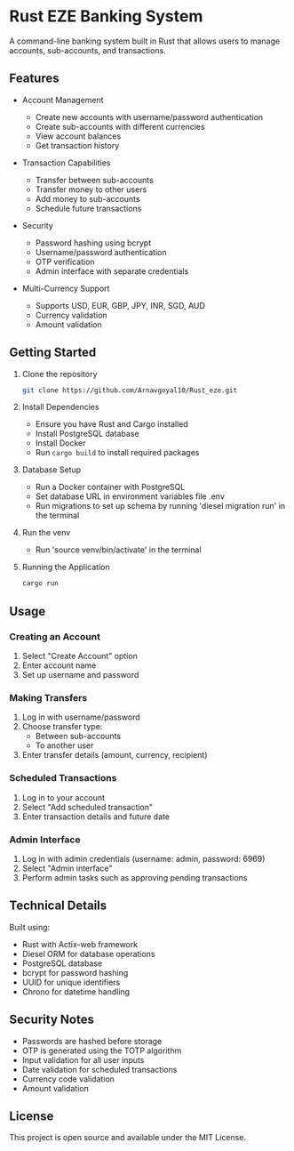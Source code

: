 # Rust EZE Banking System

A command-line banking system built in Rust that allows users to manage accounts, sub-accounts, and transactions.

## Features

- Account Management
  - Create new accounts with username/password authentication
  - Create sub-accounts with different currencies
  - View account balances
  - Get transaction history

- Transaction Capabilities  
  - Transfer between sub-accounts
  - Transfer money to other users
  - Add money to sub-accounts
  - Schedule future transactions

- Security
  - Password hashing using bcrypt
  - Username/password authentication
  - OTP verification
  - Admin interface with separate credentials

- Multi-Currency Support
  - Supports USD, EUR, GBP, JPY, INR, SGD, AUD
  - Currency validation
  - Amount validation

## Getting Started

1. Clone the repository
    ```bash
    git clone https://github.com/Arnavgoyal10/Rust_eze.git
    ```
2. Install Dependencies
   - Ensure you have Rust and Cargo installed
   - Install PostgreSQL database
   - Install Docker
   - Run `cargo build` to install required packages

2. Database Setup
   - Run a Docker container with PostgreSQL
   - Set database URL in environment variables file .env
   - Run migrations to set up schema by running 'diesel migration run' in the terminal

3. Run the venv
   - Run 'source venv/bin/activate' in the terminal

4. Running the Application
   ```bash
   cargo run
   ```

## Usage

### Creating an Account
1. Select "Create Account" option
2. Enter account name
3. Set up username and password

### Making Transfers
1. Log in with username/password
2. Choose transfer type:
   - Between sub-accounts
   - To another user
3. Enter transfer details (amount, currency, recipient)

### Scheduled Transactions
1. Log in to your account
2. Select "Add scheduled transaction"
3. Enter transaction details and future date

### Admin Interface
1. Log in with admin credentials (username: admin, password: 6969)
2. Select "Admin interface"
3. Perform admin tasks such as approving pending transactions

## Technical Details

Built using:
- Rust with Actix-web framework
- Diesel ORM for database operations
- PostgreSQL database
- bcrypt for password hashing
- UUID for unique identifiers
- Chrono for datetime handling

## Security Notes

- Passwords are hashed before storage
- OTP is generated using the TOTP algorithm
- Input validation for all user inputs
- Date validation for scheduled transactions
- Currency code validation
- Amount validation

## License

This project is open source and available under the MIT License.
